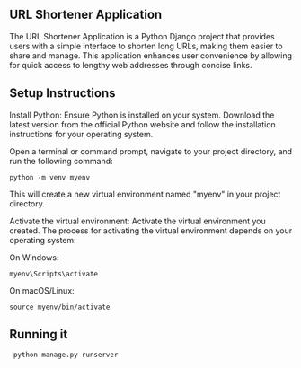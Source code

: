 ## URL Shortener Application

The URL Shortener Application is a Python Django project that provides users with a simple interface to shorten long URLs, 
making them easier to share and manage. This application enhances user convenience by allowing for quick access to lengthy 
web addresses through concise links.

## Setup Instructions

Install Python: Ensure Python is installed on your system. Download the latest version from the official Python website and follow the installation instructions for your operating system.

Open a terminal or command prompt, navigate to your project directory, and run the following command:

    python -m venv myenv


This will create a new virtual environment named "myenv" in your project directory.

Activate the virtual environment: Activate the virtual environment you created. The process for activating the virtual environment depends on your operating system:

On Windows:

    myenv\Scripts\activate

    
 On macOS/Linux:
    
    source myenv/bin/activate
    
    
## Running it 

     python manage.py runserver

